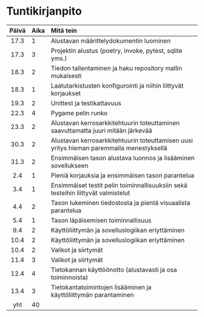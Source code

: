 # Tuntikirjanpito

| Päivä | Aika | Mitä tein |
| :----:|:-----| :-----|
| 17.3 | 1    | Alustavan määrittelydokumentin luominen |
| 17.3 | 3    | Projektin alustus (poetry, invoke, pytest, sqlite yms.) |
| 18.3 | 2    | Tiedon tallentaminen ja haku repository mallin mukaisesti |
| 18.3 | 1    | Laatutarkistusten konfigurointi ja niihin liittyvät korjaukset |
| 19.3 | 2    | Unittest ja testikattavuus |
| 22.3 | 4    | Pygame pelin runko |
| 23.3 | 2    | Alustavan kerrosarkkitehtuurin toteuttaminen saavuttamatta juuri mitään järkevää |
| 30.3 | 2    | Alustavan kerrosarkkitehtuurin toteuttamisen uusi yritys hieman paremmalla menestyksellä |
| 31.3 | 2    | Ensimmäisen tason alustava luonnos ja lisääminen sovellukseen|
| 2.4  | 1    | Pieniä korjauksia ja ensimmäisen tason parantelua |
| 3.4  | 1    | Ensimmäiset testit pelin toiminnallisuuksiin sekä testeihin liittyvät valmistelut |
| 4.4  | 2    | Tason lukeminen tiedostosta ja pientä visuaalista parantelua |
| 5.4  | 1    | Tason läpäisemisen toiminnallisuus |
| 9.4  | 2    | Käyttöliittymän ja sovelluslogiikan eriyttäminen |
| 10.4 | 2    | Käyttöliittymän ja sovelluslogiikan eriyttäminen |
| 10.4 | 2    | Valikot ja siirtymät |
| 11.4 | 3    | Valikot ja siirtymät |
| 12.4 | 4    | Tietokannan käyttöönotto (alustavasti ja osa toiminnoista) |
| 13.4 | 3    | Tietokantatoimintojen lisääminen ja käyttöliittymän parantaminen |
| yht   | 40    | | 
